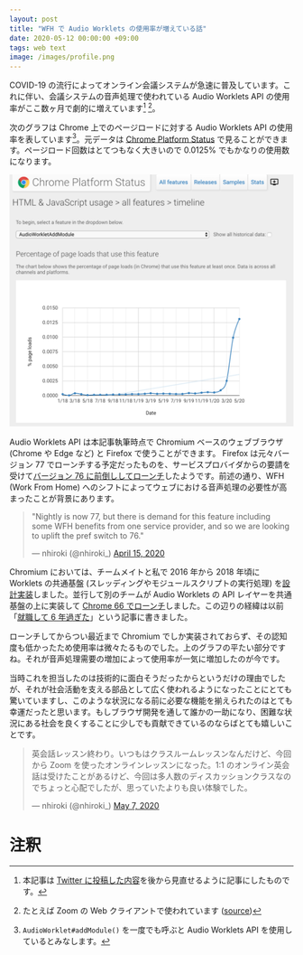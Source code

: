 ```yaml
---
layout: post
title: "WFH で Audio Worklets の使用率が増えている話"
date: 2020-05-12 00:00:00 +09:00
tags: web text
image: /images/profile.png
---
```


COVID-19 の流行によってオンライン会議システムが急速に普及しています。これに伴い、会議システムの音声処理で使われている Audio Worklets API の使用率がここ数ヶ月で劇的に増えています[^tweets] [^zoom]。

次のグラフは Chrome 上でのページロードに対する Audio Worklets API の使用率を表しています[^addmodule]。元データは [Chrome Platform Status](https://www.chromestatus.com/metrics/feature/timeline/popularity/2261) で見ることができます。ページロード回数はとてつもなく大きいので 0.0125% でもかなりの使用数になります。

![Audio Worklets API の使用率](/images/usage-of-audio-worklets-graph.png)

Audio Worklets API は本記事執筆時点で Chromium ベースのウェブブラウザ (Chrome や Edge など) と Firefox で使うことができます。 Firefox は元々バージョン 77 でローンチする予定だったものを、サービスプロバイダからの要請を受けて[バージョン 76 に前倒ししてローンチ](https://hacks.mozilla.org/2020/05/firefox-76-audio-worklets-and-other-tricks/)したようです。前述の通り、WFH (Work From Home) へのシフトによってウェブにおける音声処理の必要性が高まったことが背景にあります。

<blockquote class="twitter-tweet"><p lang="en" dir="ltr">&quot;Nightly is now 77, but there is demand for this feature including<br>some WFH benefits from one service provider, and so we are looking to uplift the pref switch to 76.&quot;</p>&mdash; nhiroki (@nhiroki_) <a href="https://twitter.com/nhiroki_/status/1250346721541894145?ref_src=twsrc%5Etfw">April 15, 2020</a></blockquote> <script async src="https://platform.twitter.com/widgets.js" charset="utf-8"></script>

Chromium においては、チームメイトと私で 2016 年から 2018 年頃に Worklets の共通基盤 (スレッディングやモジュールスクリプトの実行処理) を[設計実装](https://docs.google.com/document/d/1RIMCo_xejzvm0BlJdhAg2nfpdOE7xy_ijHVXk6kPHws/edit?usp=sharing)しました。並行して別のチームが Audio Worklets の API レイヤーを共通基盤の上に実装して [Chrome 66 でローンチ](https://www.chromestatus.com/feature/4588498229133312)しました。この辺りの経緯は以前「[就職して 6 年過ぎた](/2018/04/06/six-years-reflection)」という記事に書きました。

ローンチしてからつい最近まで Chromium でしか実装されておらず、その認知度も低かったため使用率は微々たるものでした。上のグラフの平たい部分ですね。それが音声処理需要の増加によって使用率が一気に増加したのが今です。

当時これを担当したのは技術的に面白そうだったからというだけの理由でしたが、それが社会活動を支える部品として広く使われるようになったことにとても驚いていますし、このような状況になる前に必要な機能を揃えられたのはとても幸運だったと思います。もしブラウザ開発を通して誰かの一助になり、困難な状況にある社会を良くすることに少しでも貢献できているのならばとても嬉しいことです。

<blockquote class="twitter-tweet"><p lang="ja" dir="ltr">英会話レッスン終わり。いつもはクラスルームレッスンなんだけど、今回から Zoom を使ったオンラインレッスンになった。1:1 のオンライン英会話は受けたことがあるけど、今回は多人数のディスカッションクラスなのでちょっと心配でしたが、思っていたよりも良い体験でした。</p>&mdash; nhiroki (@nhiroki_) <a href="https://twitter.com/nhiroki_/status/1258376524463435778?ref_src=twsrc%5Etfw">May 7, 2020</a></blockquote> <script async src="https://platform.twitter.com/widgets.js" charset="utf-8"></script>

# 注釈

[^tweets]: 本記事は [Twitter に投稿した内容](https://twitter.com/nhiroki_/status/1258397865673551872)を後から見直せるように記事にしたものです。
[^zoom]: たとえば Zoom の Web クライアントで使われています ([source](https://devforum.zoom.us/t/firefox-computer-audio-not-supported-dont-lie-to-me/14597))
[^addmodule]: `AudioWorklet#addModule()` を一度でも呼ぶと Audio Worklets API を使用しているとみなします。